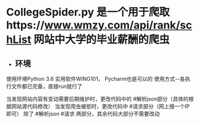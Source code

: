 CollegeSpider.py 是一个用于爬取https://www.wmzy.com/api/rank/schList 网站中大学的毕业薪酬的爬虫
===================================================================

* 环境
  ---

使用环境Python 3.6
实用软件WING101， Pycharm也是可以的
使用方式--各执行文件都已完备，直接run就行了

当发现网站内容有变动需要后期维护时，更改代码中的 #解析json部分（具体的根据网站源代码修改）
当发现爬虫被拒时，更改代码中 #请求部分（网上搜一个IP即可）
除了 #解析json #请求  两部分，其余代码大部分不需要改动
